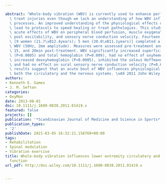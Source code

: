 ---
abstract: "Whole-body vibration (WBV) is currently used to enhance performance and\
  \ treat injuries even though we lack an understanding of how WBV influences physiological\
  \ processes. An improved understanding of the physiological effects of WBV could\
  \ lead to protocols to speed healing or treat pathologies. This study examined the\
  \ acute effects of WBV on peripheral blood perfusion, muscle oxygenation, motoneuron\
  \ pool excitability, and sensory nerve conduction velocity. Fourteen healthy participants\
  \ [9 women (21.7\xB12.4years); 5 men (20.8\xB11.1years)] completed a 5min bout of\
  \ WBV (50Hz, 2mm amplitude). Measures were assessed pre-treatment and at 0, 5, 10,\
  \ 15, and 20min post-treatment. WBV significantly increased superficial skin temperature\
  \ (P<0.0005) and total hemoglobin (P=0.009), had no effect of oxyhemoglobin (P=0.186),\
  \ increased deoxyhemoglobin (P<0.0005), inhibited the soleus Hoffmann reflex (P=0.007),\
  \ and had no effect on sural sensory nerve conduction velocity (P=0.695). These\
  \ results suggest that an acute bout of WBV influences physiological processes in\
  \ both the circulatory and the nervous systems. \xA9 2011 John Wiley & Sons A/S."
authors:
- Kenneth E. Games
- J. M. Sefton
categories:
- OxyMon
date: 2013-08-01
doi: 10.1111/j.1600-0838.2011.01419.x
featured: false
projects: []
publication: '*Scandinavian Journal of Medicine and Science in Sports*'
publication_types:
- '2'
publishDate: 2021-03-05 16:32:21.158769+00:00
tags:
- Rehabilitation
- Spinal modulation
- Vibration exercise
title: Whole-body vibration influences lower extremity circulatory and neurological
  function
url_pdf: http://doi.wiley.com/10.1111/j.1600-0838.2011.01419.x

---
